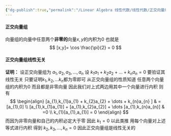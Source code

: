 ```yaml
---
{"dg-publish":true,"permalink":"/Linear Algebra 线性代数/线性代数/正交向量组与正交矩阵/定理：正交向量组线性无关/","tags":["线代","定理"]}
---
```


#### 正交向量组
向量组的向量中任意两个**非零的**向量$x,y$的内积为0
也就是
$$
[x,y]= \cos \frac{\pi}{2} = 0
$$

#### 正交向量组线性无关
**证明：**
设正交向量组为
$a_{1},a_{2},a_{3},\dots,a_{n}$
设
$k_{1}a_{1} + k_{2}a_{2} + \dots + k_{n}a_{n} = 0$
要验证其线性无关
只要证明$k_{1},k_{2},\dots k_{n}$都为零即可
从正交向量组的性质知道
任意两个向量组的内积为$0$
而且都是非零向量
因此我们对上式两边用其中一个向量进行内积
则有
$$
\begin{align}
[a_{1},k_{1}a_{1} + k_{2}a_{2} + \dots + k_{n}a_{n} ]  & = [a_{1},0] \\
[a_{1},k_{1}a_{1}] + [a_{1},k_{2}a_{2}] + \dots [a_{1},k_{n}a_{n}]  & =0 \\
k_{1}[a_{1},a_{1}] = 0
\end{align}
$$
而因为非零向量和自己的内积必定大于零
因此
$k_{1} = 0$
以此类推
用每个向量对上述等式进行内积
得到
$k_{2},k_{3},\dots,k_{n} = 0$
因此正交向量组是线性无关的

